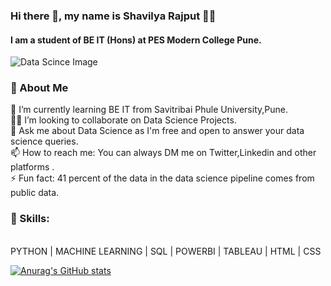 ### Hi there 👋, my name is Shavilya Rajput 👨‍💻
#### I am a student of BE IT (Hons) at PES Modern College Pune.
<img src="https://www.kdnuggets.com/wp-content/uploads/data-word-cloud.jpg" alt="Data Scince Image">

### 🚀 About Me
🌱 I’m currently learning BE IT from Savitribai Phule University,Pune.
<br>
👨‍💻 I’m looking to collaborate on Data Science Projects.
<br>
💬 Ask me about Data Science as I'm free and open to answer your data science queries.
<br>
📫 How to reach me: You can always DM me on Twitter,Linkedin and other platforms .
<br>
⚡ Fun fact: 41 percent of the data in the data science pipeline comes from public data.
<br>

### 🤹 Skills: 
<br>
  PYTHON | MACHINE LEARNING | SQL | POWERBI | TABLEAU | HTML | CSS

[![Anurag's GitHub stats](https://github-readme-stats-ruby-one.vercel.app/api?username=shavilya)](https://github.com/anuraghazra/github-readme-stats)





